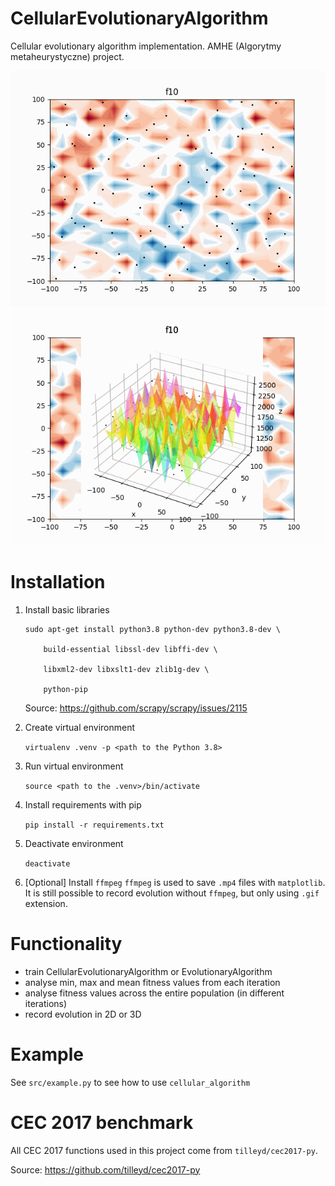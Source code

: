 # CellularEvolutionaryAlgorithm
Cellular evolutionary algorithm implementation.
AMHE (Algorytmy metaheurystyczne) project.

![Alt Text](https://github.com/Evelkos/CellularEvolutionaryAlgorithm/blob/main/f10/cEA/cEA_f10_10x10_5000_evolution_2D.gif)
![Alt Text](https://github.com/Evelkos/CellularEvolutionaryAlgorithm/blob/main/f10/cEA/cEA_f10_10x10_5000_evolution_3D.gif)


# Installation
1. Install basic libraries
    ```
    sudo apt-get install python3.8 python-dev python3.8-dev \

        build-essential libssl-dev libffi-dev \

        libxml2-dev libxslt1-dev zlib1g-dev \

        python-pip
    ```

    Source: https://github.com/scrapy/scrapy/issues/2115

2. Create virtual environment

    `virtualenv .venv -p <path to the Python 3.8>`

3. Run virtual environment

    `source <path to the .venv>/bin/activate`

4. Install requirements with pip

    `pip install -r requirements.txt`

5. Deactivate environment

    `deactivate`

6. [Optional] Install `ffmpeg` 
   `ffmpeg` is used to save `.mp4` files with `matplotlib`. It is still possible to
   record evolution without `ffmpeg`, but only using `.gif` extension.

# Functionality
- train CellularEvolutionaryAlgorithm or EvolutionaryAlgorithm
- analyse min, max and mean fitness values from each iteration
- analyse fitness values across the entire population (in different iterations)
- record evolution in 2D or 3D

# Example
See `src/example.py` to see how to use `cellular_algorithm`

# CEC 2017 benchmark

All CEC 2017 functions used in this project come from  `tilleyd/cec2017-py`.

Source: https://github.com/tilleyd/cec2017-py
